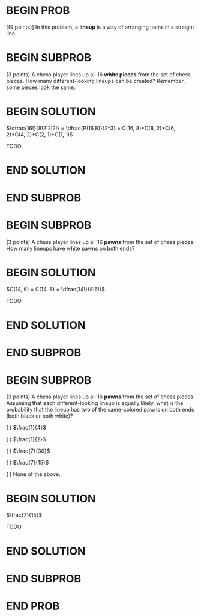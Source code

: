 # BEGIN PROB

\[(9 points)\] In this problem, a **lineup** is a way of arranging items
in a straight line.

# BEGIN SUBPROB

(3 points) A chess player lines up all 16 **white pieces** from the set
of chess pieces. How many different-looking lineups can be created?
Remember, some pieces look the same.

# BEGIN SOLUTION

$\dfrac{16!}{8!2!2!2!} = \dfrac{P(16,8)}{2^3} = C(16, 8)*C(8, 2)*C(6, 2)*C(4, 2)*C(2, 1)*C(1, 1)$

TODO

# END SOLUTION

# END SUBPROB

# BEGIN SUBPROB

(3 points) A chess player lines up all 16 **pawns** from the set of
chess pieces. How many lineups have white pawns on both ends?

# BEGIN SOLUTION

$C(14, 6) = C(14, 8) = \dfrac{14!}{8!6!}$

TODO

# END SOLUTION

# END SUBPROB

# BEGIN SUBPROB

(3 points) A chess player lines up all 16 **pawns** from the set of
chess pieces. Assuming that each different-looking lineup is equally
likely, what is the probability that the lineup has two of the
same-colored pawns on both ends (both black or both white)?

( ) $\frac{1}{4}$

( ) $\frac{1}{2}$

( ) $\frac{7}{30}$

( ) $\frac{7}{15}$

( ) None of the above.

# BEGIN SOLUTION

$\frac{7}{15}$

TODO

# END SOLUTION

# END SUBPROB

# END PROB